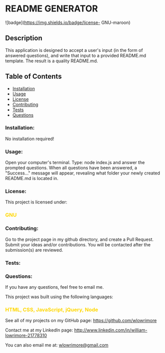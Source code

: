 
  
# README GENERATOR

  ![badge](https://img.shields.io/badge/license- GNU-maroon)<br />

## Description
This application is designed to accept a user's input (in the form of answered questions), and write that input to a provided README.md template.  The result is a quality README.md.

  ## Table of Contents
  - [Installation](#installation)
  - [Usage](#usage)
  - [License](#license)
  - [Contributing](#contributing)
  - [Tests](#tests)
  - [Questions](#questions)

  ### Installation:
  No installation required!
  
  ### Usage:
  Open your computer's terminal.  Type: node index.js and answer the prompted questions.  When all questions have been answered, a "Success..." message will appear, revealing what folder your newly created README.md is located in. 

  ### License:
  This project is licensed under:<br />
    <h3><span style="color: gold;"> GNU</span></h3>

  ### Contributing:
  Go to the project page in my github directory, and create a Pull Request.  Submit your ideas and/or contributions.  You will be contacted after the submission(s) are reviewed.

  ### Tests:
  

  ### Questions:
  If you have any questions, feel free to email me.<br />

  This project was built using the following languages:<br />
    <h3><span style="color: gold;">HTML, CSS, JavaScript, jQuery, Node</span></h2>  
  
  See all of my projects on my GitHub page: https://github.com/wlowrimore

  Contact me at my LinkedIn page: http://www.linkedin.com/in/william-lowrimore-21778310

  You can also email me at: wlowrimore@gmail.com
    